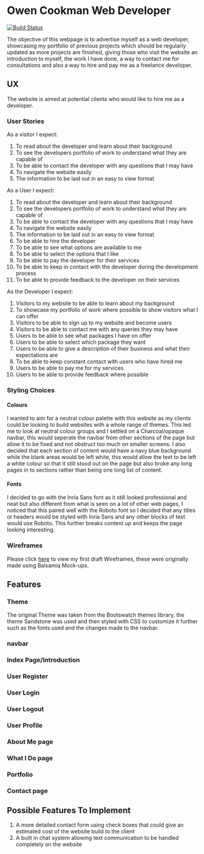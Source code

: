 Owen Cookman Web Developer
======
[![Build Status](https://travis-ci.com/OwenCookman/owen-webdev.svg?branch=master)](https://travis-ci.com/OwenCookman/owen-webdev)

The objective of this webpage is to advertise myself as a web developer, showcasing my portfolio of previous projects which should be regularly updated as more projects are finished, giving those who visit the website an introduction to myself, the work I have done, a way to contact me for consultations and also a way to hire and pay me as a freelance developer.

## UX

The website is aimed at potential clients who would like to hire me as a developer.

### User Stories

As a visitor I expect:
1. To read about the developer and learn about their background
2. To see the developers portfolio of work to understand what they are capable of
3. To be able to contact the developer with any questions that I may have
4. To navigate the website easily
5. The information to be laid out in an easy to view format

As a User I expect:
1. To read about the developer and learn about their background
2. To see the developers portfolio of work to understand what they are capable of
3. To be able to contact the developer with any questions that I may have
4. To navigate the website easily
5. The information to be laid out in an easy to view format
6. To be able to hire the developer
7. To be able to see what options are available to me
8. To be able to select the options that I like
9. To be able to pay the developer for their services
10. To be able to keep in contact with the developer during the development process
11. To be able to provide feedback to the developer on their services

As the Developer I expect:
1. Visitors to my website to be able to learn about my background
2. To showcase my portfolio of work where possible to show visitors what I can offer
3. Visitors to be able to sign up to my website and become users
4. Visitors to be able to contact me with any queries they may have
5. Users to be able to see what packages I have on offer
6. Users to be able to select which package they want
7. Users to be able to give a description of their business and what their expectations are
8. To be able to keep constant contact with users who have hired me
9. Users to be able to pay me for my services
10. Users to be able to provide feedback where possible

### Styling Choices

#### Colours
I wanted to aim for a neutral colour palette with this website as my clients could be looking to build websites with 
a whole range of themes. This led me to look at neutral colour groups and I settled on a Charcoal/opaque navbar, this 
would seperate the navbar from other sections of the page but allow it to be fixed and not obstruct too much on smaller
screens. I also decided that each section of content would have a navy blue background while the blank areas would be 
left white, this would allow the text to be left a white colour so that it still stood out on the page but also broke 
any long pages in to sections rather than being one long list of content.

#### Fonts
I decided to go with the Inria Sans font as it still looked professional and neat but also different from what is seen
on a lot of other web pages, I noticed that this paired well with the Roboto font so I decided that any titles or headers
would be styled with Inria Sans and any other blocks of text would use Roboto. This further breaks content up and keeps 
the page looking interesting.

### Wireframes 

Please click [here](wireframes) to view my first draft Wireframes, these were originally made using Balsamiq Mock-ups.

## Features

### Theme

The original Theme was taken from the Bootswatch themes library, the theme Sandstone was used and then styled with CSS to 
customize it further such as the fonts used and the changes made to the navbar.

### navbar

### Index Page/Introduction

### User Register

### User Login

### User Logout

### User Profile

### About Me page

### What I Do page

### Portfolio

### Contact page

## Possible Features To Implement
1. A more detailed contact form using check boxes that could give an estimated cost of the website build to the client
2. A built in chat system allowing text communication to be handled completely on the website